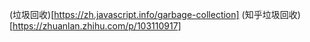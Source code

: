 (垃圾回收)[https://zh.javascript.info/garbage-collection]
(知乎垃圾回收)[https://zhuanlan.zhihu.com/p/103110917]
